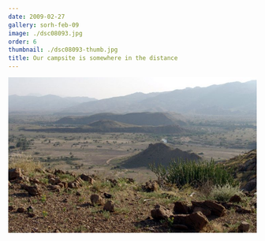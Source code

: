 ```yaml
---
date: 2009-02-27
gallery: sorh-feb-09
image: ./dsc08093.jpg
order: 6
thumbnail: ./dsc08093-thumb.jpg
title: Our campsite is somewhere in the distance
---
```


![Our campsite is somewhere in the distance](./dsc08093.jpg)